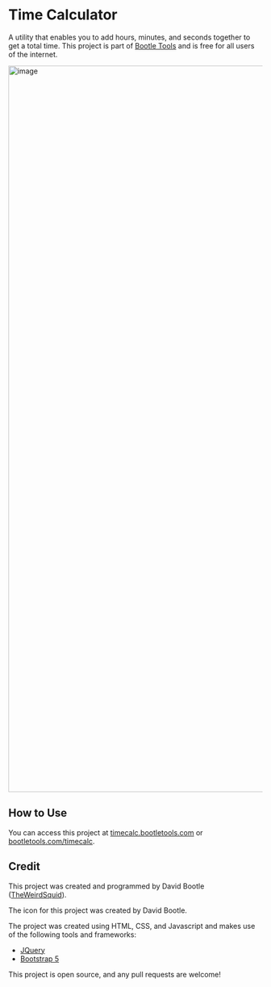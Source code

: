 # Time Calculator
A utility that enables you to add hours, minutes, and seconds together to get a total time. This project is part of [Bootle Tools](bootletools.com) and is free for all users of the internet.

<img width="1440" alt="image" src="https://user-images.githubusercontent.com/47395245/136075514-4aacb3d7-e77f-42a8-bf54-766d9d7f1665.png">

## How to Use
You can access this project at [timecalc.bootletools.com](https://timecalc.bootletools.com) or [bootletools.com/timecalc](https://bootletools.com/timecalc).

## Credit
This project was created and programmed by David Bootle ([TheWeirdSquid](https://github.com/TheWeirdSquid)).

The icon for this project was created by David Bootle.

The project was created using HTML, CSS, and Javascript and makes use of the following tools and frameworks:
- [JQuery](https://jquery.com)
- [Bootstrap 5](https://getbootstrap.com)

This project is open source, and any pull requests are welcome!
